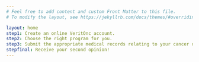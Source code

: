 ```yaml
---
# Feel free to add content and custom Front Matter to this file.
# To modify the layout, see https://jekyllrb.com/docs/themes/#overriding-theme-defaults

layout: home
step1: Create an online VeritOnc account.
step2: Choose the right program for you.
step3: Submit the appropriate medical records relating to your cancer diagnosis for review.
stepfinal: Receive your second opinion!
---
```

